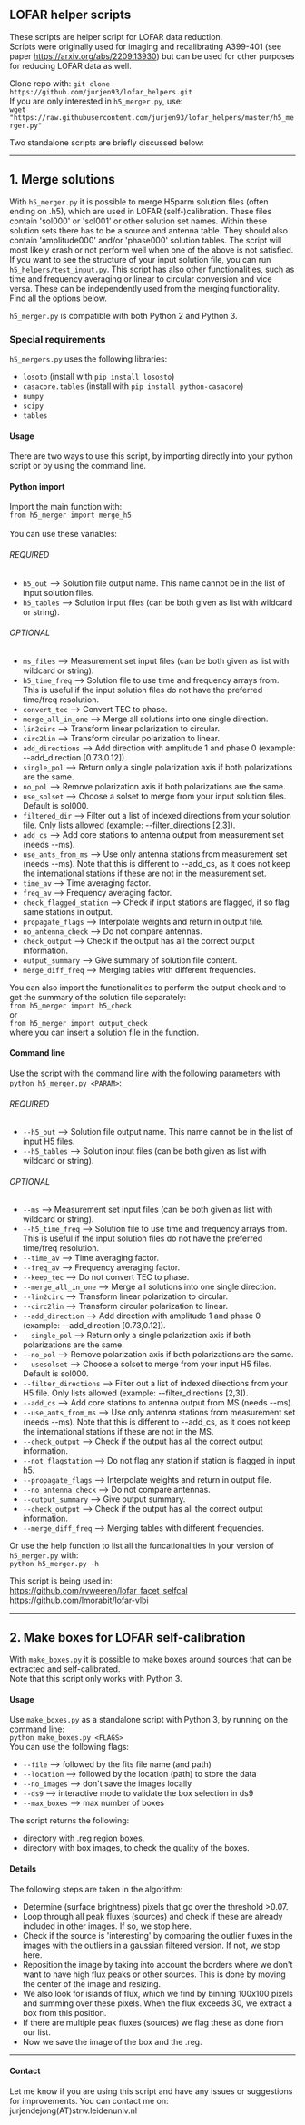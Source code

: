 ## LOFAR helper scripts

These scripts are helper script for LOFAR data reduction.\
Scripts were originally used for imaging and recalibrating A399-401 (see paper https://arxiv.org/abs/2209.13930) but can be used for other purposes for reducing LOFAR data as well.

Clone repo with: ```git clone https://github.com/jurjen93/lofar_helpers.git``` \
If you are only interested in ```h5_merger.py```, use:\
```wget "https://raw.githubusercontent.com/jurjen93/lofar_helpers/master/h5_merger.py"```

Two standalone scripts are briefly discussed below:

-------------------------------
## 1. Merge solutions

With ```h5_merger.py``` it is possible to merge H5parm solution files (often ending on .h5), which are used in LOFAR (self-)calibration.
These files contain 'sol000' or 'sol001' or other solution set names. Within these solution sets there has to be a source and antenna table. 
They should also contain 'amplitude000' and/or 'phase000' solution tables. The script will most likely crash or not perform well when one of the above is not satisfied.
If you want to see the structure of your input solution file, you can run ```h5_helpers/test_input.py```.
This script has also other functionalities, such as time and frequency averaging or linear to circular conversion and vice versa. 
These can be independently used from the merging functionality. Find all the options below.

```h5_merger.py``` is compatible with both Python 2 and Python 3.

### Special requirements

```h5_mergers.py``` uses the following libraries:
* ```losoto``` (install with ```pip install lososto```)
* ```casacore.tables``` (install with ```pip install python-casacore```)
* ```numpy```
* ```scipy```
* ```tables```

#### Usage

There are two ways to use this script, by importing directly into your python script or by using the command line. 

#### Python import
Import the main function with: \
```from h5_merger import merge_h5```\
\
You can use these variables:
###### REQUIRED
* ```h5_out``` --> Solution file output name. This name cannot be in the list of input solution files.
* ```h5_tables``` --> Solution input files (can be both given as list with wildcard or string).
###### OPTIONAL
* ```ms_files``` --> Measurement set input files (can be both given as list with wildcard or string).
* ```h5_time_freq``` --> Solution file to use time and frequency arrays from. This is useful if the input solution files do not have the preferred time/freq resolution.
* ```convert_tec``` --> Convert TEC to phase.
* ```merge_all_in_one``` --> Merge all solutions into one single direction.
* ```lin2circ``` --> Transform linear polarization to circular.
* ```circ2lin``` --> Transform circular polarization to linear.
* ```add_directions``` --> Add direction with amplitude 1 and phase 0 (example: --add_direction [0.73,0.12]).
* ```single_pol``` --> Return only a single polarization axis if both polarizations are the same.
* ```no_pol``` --> Remove polarization axis if both polarizations are the same.
* ```use_solset``` --> Choose a solset to merge from your input solution files. Default is sol000.
* ```filtered_dir``` --> Filter out a list of indexed directions from your solution file. Only lists allowed (example: --filter_directions [2,3]).
* ```add_cs``` --> Add core stations to antenna output from measurement set (needs --ms).
* ```use_ants_from_ms``` --> Use only antenna stations from measurement set (needs --ms). Note that this is different to --add_cs, as it does not keep the international stations if these are not in the measurement set.
* ```time_av``` --> Time averaging factor.
* ```freq_av``` --> Frequency averaging factor.
* ```check_flagged_station``` --> Check if input stations are flagged, if so flag same stations in output.
* ```propagate_flags``` --> Interpolate weights and return in output file.
* ```no_antenna_check``` --> Do not compare antennas.
* ```check_output``` --> Check if the output has all the correct output information.
* ```output_summary``` --> Give summary of solution file content.
* ```merge_diff_freq``` --> Merging tables with different frequencies.

You can also import the functionalities to perform the output check and to get the summary of the solution file separately:\
```from h5_merger import h5_check```\
or \
```from h5_merger import output_check``` \
where you can insert a solution file in the function.

#### Command line
Use the script with the command line with the following parameters with ```python h5_merger.py <PARAM>```:
###### REQUIRED
* ```--h5_out``` --> Solution file output name. This name cannot be in the list of input H5 files.
* ```--h5_tables``` --> Solution input files (can be both given as list with wildcard or string).
###### OPTIONAL
* ```--ms``` --> Measurement set input files (can be both given as list with wildcard or string).
* ```--h5_time_freq``` --> Solution file to use time and frequency arrays from. This is useful if the input solution files do not have the preferred time/freq resolution.
* ```--time_av``` --> Time averaging factor.
* ```--freq_av``` --> Frequency averaging factor.
* ```--keep_tec``` --> Do not convert TEC to phase.
* ```--merge_all_in_one``` --> Merge all solutions into one single direction.
* ```--lin2circ``` --> Transform linear polarization to circular.
* ```--circ2lin``` --> Transform circular polarization to linear.
* ```--add_direction``` --> Add direction with amplitude 1 and phase 0 (example: --add_direction [0.73,0.12]).
* ```--single_pol``` --> Return only a single polarization axis if both polarizations are the same.
* ```--no_pol``` --> Remove polarization axis if both polarizations are the same.
* ```--usesolset``` --> Choose a solset to merge from your input H5 files. Default is sol000.
* ```--filter_directions``` --> Filter out a list of indexed directions from your H5 file. Only lists allowed (example: --filter_directions [2,3]).
* ```--add_cs``` --> Add core stations to antenna output from MS (needs --ms).
* ```--use_ants_from_ms``` --> Use only antenna stations from measurement set (needs --ms). Note that this is different to --add_cs, as it does not keep the international stations if these are not in the MS.
* ```--check_output``` --> Check if the output has all the correct output information.
* ```--not_flagstation``` --> Do not flag any station if station is flagged in input h5.
* ```--propagate_flags``` --> Interpolate weights and return in output file.
* ```--no_antenna_check``` --> Do not compare antennas.
* ```--output_summary``` --> Give output summary.
* ```--check_output``` --> Check if the output has all the correct output information.
* ```--merge_diff_freq``` --> Merging tables with different frequencies.

Or use the help function to list all the funcationalities in your version of ```h5_merger.py``` with:\
```python h5_merger.py -h```

This script is being used in:\
https://github.com/rvweeren/lofar_facet_selfcal \
https://github.com/lmorabit/lofar-vlbi

-------------------------------

## 2. Make boxes for LOFAR self-calibration

With ```make_boxes.py``` it is possible to make boxes around sources that can be extracted and self-calibrated.\
Note that this script only works with Python 3.

#### Usage

Use ```make_boxes.py``` as a standalone script with Python 3, by running on the command line:\
```python make_boxes.py <FLAGS>``` \
You can use the following flags:
* ```--file``` --> followed by the fits file name (and path)
* ```--location``` --> followed by the location (path) to store the data
* ```--no_images``` --> don't save the images locally
* ```--ds9``` --> interactive mode to validate the box selection in ds9
* ```--max_boxes``` --> max number of boxes

The script returns the following:
* directory with .reg region boxes.
* directory with box images, to check the quality of the boxes.

#### Details
The following steps are taken in the algorithm:
* Determine (surface brightness) pixels that go over the threshold >0.07.
* Loop through all peak fluxes (sources) and check if these are already included in other images. If so, we stop here.
* Check if the source is 'interesting' by comparing the outlier fluxes in the images with the outliers in a gaussian filtered version. If not, we stop here.
* Reposition the image by taking into account the borders where we don't want to have high flux peaks or other sources. This is done by moving the center of the image and resizing.
* We also look for islands of flux, which we find by binning 100x100 pixels and summing over these pixels. When the flux exceeds 30, we extract a box from this position.
* If there are multiple peak fluxes (sources) we flag these as done from our list.
* Now we save the image of the box and the .reg.

-------------------------------

#### Contact
Let me know if you are using this script and have any issues or suggestions for improvements.
You can contact me on: jurjendejong(AT)strw.leidenuniv.nl
